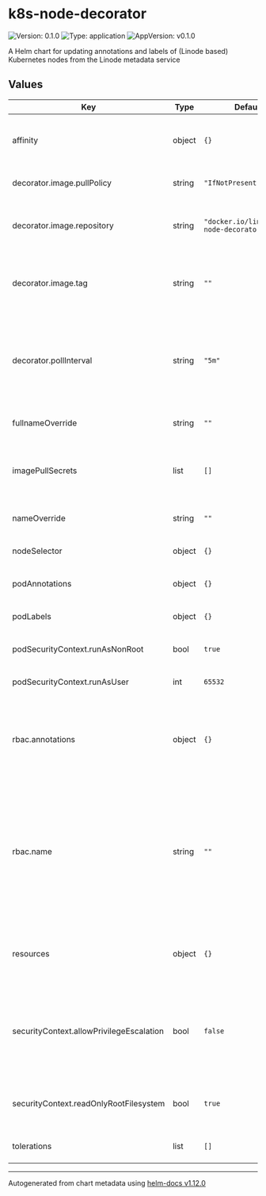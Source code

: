 # k8s-node-decorator

![Version: 0.1.0](https://img.shields.io/badge/Version-0.1.0-informational?style=flat-square) ![Type: application](https://img.shields.io/badge/Type-application-informational?style=flat-square) ![AppVersion: v0.1.0](https://img.shields.io/badge/AppVersion-v0.1.0-informational?style=flat-square)

A Helm chart for updating annotations and labels of (Linode based) Kubernetes nodes from the Linode metadata service

## Values

| Key | Type | Default | Description |
|-----|------|---------|-------------|
| affinity | object | `{}` | Node affinity rules for pod assignment. |
| decorator.image.pullPolicy | string | `"IfNotPresent"` | Container image pull policy. |
| decorator.image.repository | string | `"docker.io/linode/k8s-node-decorator"` | The decorator container image repository. |
| decorator.image.tag | string | `""` | Overrides the image tag whose default is the chart appVersion. |
| decorator.pollInterval | string | `"5m"` | The time interval between 2 polls to the Linode Metadata services by the decorator.  |
| fullnameOverride | string | `""` | Overrides the full chart name. |
| imagePullSecrets | list | `[]` | List of Docker registry secret names to pull images. |
| nameOverride | string | `""` | Overrides the chart name. |
| nodeSelector | object | `{}` | Node labels for pod assignment. |
| podAnnotations | object | `{}` | Annotations to add to the pod. |
| podLabels | object | `{}` | Labels to add to the pod. |
| podSecurityContext.runAsNonRoot | bool | `true` | Run the pod as a non-root user. |
| podSecurityContext.runAsUser | int | `65532` | User ID to run the pod as. |
| rbac.annotations | object | `{}` | Annotations to add to the service account, cluster role, and cluster role binding. |
| rbac.name | string | `""` | The name of the service account, cluster role, and cluster role binding to use. If not set, a name is generated using the fullname template. |
| resources | object | `{}` | Specify CPU and memory resource limits if needed. |
| securityContext.allowPrivilegeEscalation | bool | `false` | Controls whether a process can gain more privileges than its parent process. |
| securityContext.readOnlyRootFilesystem | bool | `true` | Container runs with a read-only root filesystem. |
| tolerations | list | `[]` | Tolerations for pod assignment. |

----------------------------------------------
Autogenerated from chart metadata using [helm-docs v1.12.0](https://github.com/norwoodj/helm-docs/releases/v1.12.0)
